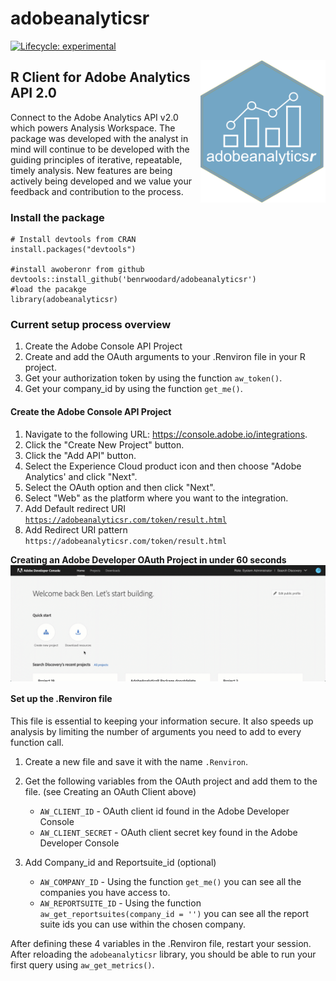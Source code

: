 # adobeanalyticsr
<!-- badges: start -->
[![Lifecycle: experimental](https://img.shields.io/badge/lifecycle-experimental-orange.svg)](https://www.tidyverse.org/lifecycle/#experimental)
<!-- badges: end -->

<img src="man/figures/logo.png" align="right" width = "200"/>

## R Client for Adobe Analytics API 2.0

Connect to the Adobe Analytics API v2.0 which powers Analysis Workspace. The package was developed with the analyst in 
  mind will continue to be developed with the guiding principles of iterative, repeatable, timely analysis. New features
  are being actively being developed and we value your feedback and contribution to the process.
  
### Install the package

```
# Install devtools from CRAN
install.packages("devtools")

#install awoberonr from github
devtools::install_github('benrwoodard/adobeanalyticsr') 
#load the pacakge
library(adobeanalyticsr) 
```

### Current setup process overview

  1. Create the Adobe Console API Project
  2. Create and add the OAuth arguments to your .Renviron file in your R project.
  3. Get your authorization token by using the function `aw_token()`.
  4. Get your company_id by using the function `get_me()`.

#### Create the Adobe Console API Project

  1. Navigate to the following URL: https://console.adobe.io/integrations.
  2. Click the "Create New Project" button.
  3. Click the "Add API" button.
  4. Select the Experience Cloud product icon and then choose "Adobe Analytics' and click "Next".
  5. Select the  OAuth option and then click "Next".
  6. Select "Web" as the platform where you want to the integration.
  7. Add Default redirect URI <code>https://adobeanalyticsr.com/token/result.html</code>
  8. Add Redirect URI pattern <code>https://adobeanalyticsr\.com/token/result\.html</code>

**Creating an Adobe Developer OAuth Project in under 60 seconds**
<img src="man/figures/createoauthproject.gif" align="center" />


#### Set up the .Renviron file

This file is essential to keeping your information secure. It also speeds up analysis by limiting the number of arguments you need to add to every function call.

  1. Create a new file and save it with the name `.Renviron`.
  2. Get the following variables from the OAuth project and add them to the file. (see Creating an OAuth Client above)

      * `AW_CLIENT_ID` - OAuth client id found in the Adobe Developer Console
      * `AW_CLIENT_SECRET` - OAuth client secret key found in the Adobe Developer Console

  3. Add Company_id and Reportsuite_id (optional)

      * `AW_COMPANY_ID` - Using the function `get_me()` you can see all the companies you have access to.
      * `AW_REPORTSUITE_ID` - Using the function `aw_get_reportsuites(company_id = '')` you can see all the report suite ids you can use within the chosen company.

After defining these 4 variables in the .Renviron file, restart your session.  After reloading
the `adobeanalyticsr` library, you should be able to run your first query using `aw_get_metrics()`.
